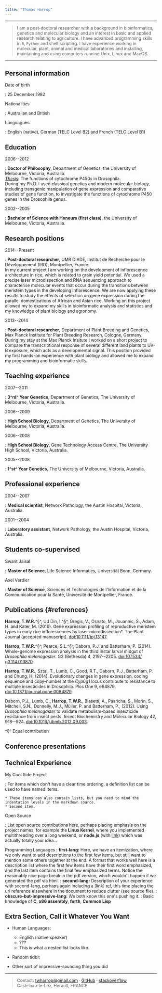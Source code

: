 ```yaml
---
title: "Thomas Harrop"
---
```


----

> I am a post-doctoral researcher with a background in bioinformatics, genetics and molecular biology and an interest in basic and applied research relating to agriculture. I have advanced programming skills in `R`, `Python` and shell scripting. I have experience working in molecular, plant, animal and medical laboratories and installing, maintaining and using computers running Unix, Linux and MacOS.

----

## Personal information

Date of birth

:	25 December 1982

Nationalities

:	Australian and British

Languagues

:	English (native), German (TELC Level B2) and French (TELC Level B1)

## Education

2006--2012

:	**Doctor of Philosophy**, Department of Genetics, the University of Melbourne, Victoria, Australia.\
	[*Thesis*](http://cat.lib.unimelb.edu.au/record=b4827945~S32): The functions of cytochrome P450s in Drosophila.\
	During my Ph.D. I used classical genetics and modern molecular biology, including transgenic manipulation of gene expression and comparative studies of gene function, to investigate the functions of cytochrome P450 genes in the Drosophila genus. 

2002--2005

:   **Bachelor of Science with Honours (first class)**, the University of Melbourne, Victoria, Australia.

## Research positions

2014--Present

:	**Post-doctoral researcher**, UMR DIADE, Institut de Recherche
pour le Développement (IRD), Montpellier, France.\
	In my current project I am working on the development of inflorescence architecture in rice, which is related to grain yield potential. We used a precise laser microdissection and RNA sequencing approach to characterise molecular events that occur during the transitions between meristem types in the developing inflorescence. We are now applying these results to study the effects of selection on gene expression during the parallel domestications of African and Asian rice. Working on this project allowed my to expand my skills in bioinformatic analysis and statistics and my knowledge of plant biology and agronomy.

2013--2014

:	**Post-doctoral researcher**, Department of Plant Breeding and Genetics, Max Planck Institute for Plant Breeding Research, Cologne, Germany.\
	During my stay at the Max Planck Insitute I worked on a short project to compare the transcriptional response of several different land plants to UV-B exposure, which acts as a developmental signal. This position provided my first hands-on experience with plant biology and allowed me to expand my programming and bioinformatic skills.

## Teaching experience

2007--2011

:	**3^rd^ Year Genetics**, Department of Genetics, The University of Melbourne, Victoria, Australia.

2006--2009

:	**High School Biology**, Department of Genetics, The University of Melbourne, Victoria, Australia.

2006--2008

:	**High School Biology**, Gene Technology Access Centre, The University High School, Victoria, Australia.

2005--2008

:	**1^st^ Year Genetics**, The University of Melbourne, Victoria, Australia.

## Professional experience

2004--2007

:	**Medical scientist**, Network Pathology, the Austin Hospital, Victoria, Australia.

2001--2004

:	**Laboratory assistant**, Network Pathology, the Austin Hospital, Victoria, Australia.

## Students co-supervised

Swarit Jaisal

:	**Master of Science**, Life Science Informatics, Universität Bonn, Germany.

Axel Verdier

:	**Master of Science**, Sciences et Technologies de l’Information et de la
Communication pour la Santé, Université de Montpellier, France.

## Publications {#references}

**Harrop, T.W.R.**^§^, Ud Din, I.^§^, Gregis, V., Osnato, M., Jouannic, S., Adam, H. and Kater, M. (2016). Gene expression profiling of reproductive meristem types in early rice inflorescences by laser microdissection*. The Plant Journal (accepted manuscript). [doi:10.1111/tpj.13147](http://dx.doi.org/10.1111/tpj.13147).

**Harrop, T.W.R.**^§^, Pearce, S.L.^§^, Daborn, P.J. and Batterham, P. (2014). Whole-genome expression analysis in the third instar larval midgut of *Drosophila melanogaster*. G3 (Bethesda) 4, 2197--2205. [doi:10.1534/
g3.114.013870](http://g3journal.org/cgi/doi/10.1534/g3.114.013870).

**Harrop, T.W.R.**, Sztal, T., Lumb, C., Good, R.T., Daborn, P.J., Batterham, P. and Chung, H. (2014). Evolutionary changes in gene expression, coding sequence and copy-number at the *Cyp6g1* locus contribute to resistance to multiple insecticides in Drosophila. Plos One 9, e84879. [doi:10.1371/journal.pone.0084879](http://dx.plos.org/10.1371/journal.pone.0084879).

Daborn, P.J., Lumb, C., **Harrop, T.W.R.**, Blasetti, A., Pasricha, S., Morin, S., Mitchell, S.N., Donnelly, M.J., Müller, P. and Batterham, P., (2012). Using *Drosophila melanogaster* to validate metabolism-based insecticide resistance from insect pests. Insect Biochemistry and Molecular Biology 42, 918--924. [doi:10.1016/j.ibmb.2012.09.003](http://linkinghub.elsevier.com/retrieve/pii/S0965174812001269).

^§^ Equal contribution

## Conference presentations



## Technical Experience

My Cool Side Project

:   For items which don't have a clear time ordering, a definition list can be used to have named items.
    
    * These items can also contain lists, but you need to mind the indentation levels in the markdown source.
    * Second item.

Open Source

:   List open source contributions here, perhaps placing emphasis on the project names, for example the **Linux Kernel**, where you implemented multithreading over a long weekend, or **node.js** (with [link](http://nodejs.org)) which was actually totally your idea... 

Programming Languages
:   **first-lang:** Here, we have an itemization, where we only want to add descriptions to the first few items, but still want to mention some others together at the end. A format that works well here is a description list where the first few items have their first word emphasized, and the last item contains the final few emphasized terms. Notice the reasonably nice page break in the pdf version, which wouldn't happen if we generated the pdf via html.
:   **second-lang:** Description of your experience with second-lang, perhaps again including a [link] [ref], this time placing the url reference elsewhere in the document to reduce clutter (see source file).
:   **obscure-but-impressive-lang:** We both know this one's pushing
    it.
:   Basic knowledge of **C**, **x86 assembly**, **forth**, **Common Lisp**

[ref]: https://github.com/githubuser/superlongprojectname

## Extra Section, Call it Whatever You Want

* Human Languages:

     * English (native speaker)
     * ???
     * This is what a nested list looks like.

* Random tidbit

* Other sort of impressive-sounding thing you did

----

> Contact: <twharrop@gmail.com> · [GitHub](https://github.com/tomharrop) · [stackoverflow](https://stackoverflow.com/users/3017012/tom-harrop)\
> Castelnau-le-Lez, Hérault, FRANCE
